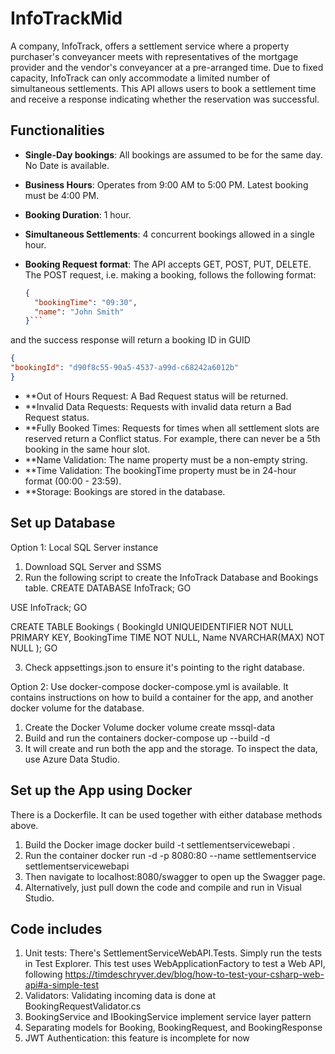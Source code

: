 # InfoTrackMid

A company, InfoTrack, offers a settlement service where a property purchaser's conveyancer meets with representatives of the mortgage provider and the vendor's conveyancer at a pre-arranged time. Due to fixed capacity, InfoTrack can only accommodate a limited number of simultaneous settlements. This API allows users to book a settlement time and receive a response indicating whether the reservation was successful.

## Functionalities

- **Single-Day bookings**: All bookings are assumed to be for the same day. No Date is available.

- **Business Hours**: Operates from 9:00 AM to 5:00 PM. Latest booking must be 4:00 PM.

- **Booking Duration**: 1 hour.

- **Simultaneous Settlements**: 4 concurrent bookings allowed in a single hour.

- **Booking Request format**: The API accepts GET, POST, PUT, DELETE. The POST request, i.e. making a booking, follows the following format:

  ```json
  {
    "bookingTime": "09:30",
    "name": "John Smith"
  }```

and the success response will return a booking ID in GUID
  ```json
{
  "bookingId": "d90f8c55-90a5-4537-a99d-c68242a6012b"
}
```

- **Out of Hours Request: A Bad Request status will be returned.
- **Invalid Data Requests: Requests with invalid data return a Bad Request status.
- **Fully Booked Times: Requests for times when all settlement slots are reserved return a Conflict status. For example, there can never be a 5th booking in the same hour slot.
- **Name Validation: The name property must be a non-empty string.
- **Time Validation: The bookingTime property must be in 24-hour format (00:00 - 23:59).
- **Storage: Bookings are stored in the database.

## Set up Database
Option 1: Local SQL Server instance
1. Download SQL Server and SSMS
2. Run the following script to create the InfoTrack Database and Bookings table.
CREATE DATABASE InfoTrack;
GO

USE InfoTrack;
GO

CREATE TABLE Bookings (
    BookingId UNIQUEIDENTIFIER NOT NULL PRIMARY KEY,
    BookingTime TIME NOT NULL,
    Name NVARCHAR(MAX) NOT NULL
);
GO

3. Check appsettings.json to ensure it's pointing to the right database.

Option 2: Use docker-compose
docker-compose.yml is available. It contains instructions on how to build a container for the app, and another docker volume for the database.
1. Create the Docker Volume
  docker volume create mssql-data
2. Build and run the containers
   docker-compose up --build -d
4. It will create and run both the app and the storage. To inspect the data, use Azure Data Studio.

## Set up the App using Docker
There is a Dockerfile. It can be used together with either database methods above.
1. Build the Docker image
   docker build -t settlementservicewebapi .
2. Run the container
   docker run -d -p 8080:80 --name settlementservice settlementservicewebapi
3. Then navigate to localhost:8080/swagger to open up the Swagger page.
4. Alternatively, just pull down the code and compile and run in Visual Studio.

## Code includes
1. Unit tests:
   There's SettlementServiceWebAPI.Tests. Simply run the tests in Test Explorer.
   This test uses WebApplicationFactory to test a Web API, following https://timdeschryver.dev/blog/how-to-test-your-csharp-web-api#a-simple-test
3. Validators:
   Validating incoming data is done at BookingRequestValidator.cs
4. BookingService and IBookingService implement service layer pattern
5. Separating models for Booking, BookingRequest, and BookingResponse
6. JWT Authentication: this feature is incomplete for now
